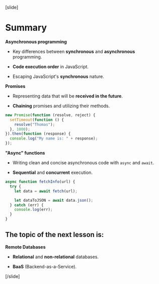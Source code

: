 [slide]

# Summary

**Asynchronous programming**

- Key differences between **synchronous** and **asynchronous** programming.

- **Code execution order** in JavaScript.

- Escaping JavaScript's **synchronous** nature.

**Promises**

- Representing data that will be **received in the future**.

- **Chaining** promises and utilizing their methods.

```js
new Promise(function (resolve, reject) {
  setTimeout(function () {
    resolve("Thomas");
  }, 1000);
}).then(function (response) {
  console.log("My name is: " + response);
});
```

**"Async" functions**

- Writing clean and concise asynchronous code with `async` and `await`.

- **Sequential** and **concurrent** execution.

```js
async function fetchInfo(url) {
  try {
    let data = await fetch(url);

    let dataToJSON = await data.json();
  } catch (err) {
    console.log(err);
  }
}
```

## The topic of the next lesson is:

**Remote Databases**

- **Relational** and **non-relational** databases.

- **BaaS** (Backend-as-a-Service).

[/slide]
